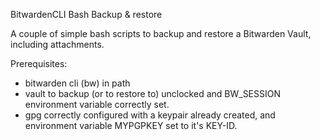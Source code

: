 BitwardenCLI Bash Backup & restore

A couple of simple bash scripts to backup and restore a Bitwarden Vault, including attachments.

Prerequisites:

  * bitwarden cli (bw) in path
  * vault to backup (or to restore to) unclocked and BW_SESSION environment variable correctly set.
  * gpg correctly configured with a keypair already created, and environment variable MYPGPKEY set to it's KEY-ID.
